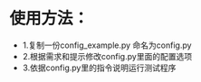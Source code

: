 # 使用方法：
- 1.复制一份config_example.py 命名为config.py
- 2.根据需求和提示修改config.py里面的配置选项
- 3.依据config.py里的指令说明运行测试程序